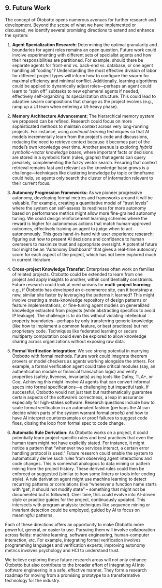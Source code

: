 ## 9. Future Work

The concept of Ōtobotto opens numerous avenues for further research and development. Beyond the scope of what we have implemented or discussed, we identify several promising directions to extend and enhance the system:

1. **Agent Specialization Research:** Determining the optimal granularity and boundaries for agent roles remains an open question. Future work could involve experimenting with different sets of specialist agents and how their responsibilities are partitioned. For example, should there be separate agents for front-end vs. back-end vs. database, or one agent handling all “coding”? Understanding the most effective division of labor for different project types will inform how to configure the swarm for maximal efficiency and minimal conflict. Additionally, learning algorithms could be applied to dynamically adjust roles—perhaps an agent could learn to “spin off” subtasks to new ephemeral agents if needed, effectively self-organizing its specialization structure. This could lead to adaptive swarm compositions that change as the project evolves (e.g., ramp up a UI team when entering a UI-heavy phase).

2. **Memory Architecture Advancement:** The hierarchical memory system we proposed can be refined. Research could focus on more sophisticated methods to maintain context across very long-running projects. For instance, using *continual learning* techniques so that AI models incrementally learn from the project’s code and discussions, reducing the need to retrieve context because it becomes part of the model’s own knowledge over time. Another avenue is exploring *hybrid symbolic-vector knowledge bases*, where important facts or decisions are stored in a symbolic form (rules, graphs) that agents can query precisely, complementing the fuzzy vector search. Ensuring that context retrieval remains fast and relevant as the knowledge base grows is a challenge—techniques like clustering knowledge by topic or timeframe could help, so agents only search the cluster of information relevant to their current focus.

3. **Autonomy Progression Frameworks:** As we pioneer progressive autonomy, developing formal metrics and frameworks around it will be valuable. For example, creating a quantitative model of “trust levels” where the system can self-assess its readiness for more autonomy based on performance metrics might allow more fine-grained autonomy tuning. We could design reinforcement learning schemes where the reward is higher for autonomous actions that match human-approved outcomes, effectively training an agent to judge when to act autonomously. This goes hand-in-hand with user experience research: figuring out how to present AI decisions and confidence to human overseers to maximize trust and appropriate oversight. A potential future tool might be an “Autonomy Dashboard” that gives a real-time autonomy score for each aspect of the project, which has not been explored much in current literature.

4. **Cross-project Knowledge Transfer:** Enterprises often work on families of related projects. Ōtobotto could be extended to learn from one project and apply insights to another, within confidentiality constraints. Future research could look at mechanisms for **multi-project learning**: e.g., if Ōtobotto has developed an e-commerce site, can it bootstrap a new, similar site faster by leveraging the patterns it learned? This might involve creating a meta-knowledge repository of design patterns or feature implementations, or fine-tuning agent models on generalized knowledge extracted from projects (while abstracting specifics to avoid IP leakage). The challenge is to do this without violating intellectual property boundaries—perhaps by only transferring generic knowledge (like how to implement a common feature, or best practices) but not proprietary code. Techniques like federated learning or secure multiparty computation could even be explored to allow knowledge sharing across organizations without exposing raw data.

5. **Formal Verification Integration:** We see strong potential in marrying Ōtobotto with formal methods. Future work could integrate theorem provers or model checkers as agents working alongside the others. For example, a formal verification agent could take critical modules (say, an authentication module or financial transaction logic) and verify properties (safety, liveness, invariants) using tools like Dafny, TLA+, or Coq. Achieving this might involve AI agents that can convert informal specs into formal specifications—a challenging but impactful task. If successful, Ōtobotto would not just test but mathematically guarantee certain aspects of the software’s correctness, a leap in assurance especially for high-stakes software. Research questions include how to scale formal verification in an automated fashion (perhaps the AI can decide which parts of the system warrant formal proofs) and how to have AI interpret counterexamples or proof failures to suggest code fixes, closing the loop from formal spec to code change.

6. **Automatic Rule Derivation:** As Ōtobotto works on a project, it could potentially learn project-specific rules and best practices that even the human team might not have explicitly stated. For instance, it might notice a pattern that “whenever two services interact, a certain error handling protocol is used.” Future research could enable the system to automatically derive such rules from observing agent interactions and code changes. This is somewhat analogous to data mining or pattern mining from the project history. These derived rules could then be enforced or suggested (similar to how some linters or tools infer coding style). A rule derivation agent might use machine learning to detect recurring patterns or correlations (like “whenever a function name starts with ‘get’, it should not modify state” – something that might not be documented but is followed). Over time, this could evolve into AI-driven style or practice guides for the project, continuously updated. This intersects with program analysis: techniques like sequence mining or invariant detection could be employed, guided by AI to focus on meaningful patterns.

Each of these directions offers an opportunity to make Ōtobotto more powerful, general, or easier to use. Pursuing them will involve collaboration across fields: machine learning, software engineering, human-computer interaction, etc. For example, integrating formal verification involves programming languages and verification experts; improving autonomy metrics involves psychology and HCI to understand trust.

We believe exploring these future research areas will not only enhance Ōtobotto but also contribute to the broader effort of integrating AI into software engineering in a safe, effective manner. They form a research roadmap for moving from a promising prototype to a transformative technology for the industry.

